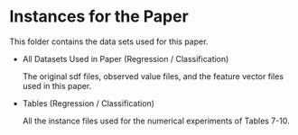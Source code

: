 # Instances for the Paper

This folder contains the data sets used for this paper.

- All Datasets Used in Paper (Regression / Classification)

  The original sdf files, observed value files, and the feature vector files used in this paper.

- Tables (Regression / Classification)

  All the instance files used for the numerical experiments of Tables 7-10.
